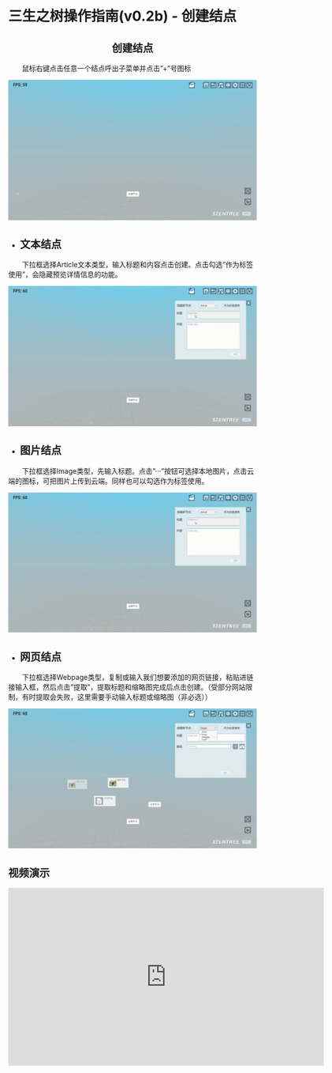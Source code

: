# 三生之树操作指南(v0.2b) - 创建结点

## <div align="center">创建结点</div>

&emsp;&emsp;鼠标右键点击任意一个结点呼出子菜单并点击”+”号图标

![CreatNode](images/CreateNode/CreatNode.gif)

* ## 文本结点
&emsp;&emsp;下拉框选择Article文本类型，输入标题和内容点击创建。点击勾选”作为标签使用”，会隐藏预览详情信息的功能。

![TextNode](images/CreateNode/TextNode.gif)

* ## 图片结点
&emsp;&emsp;下拉框选择Image类型，先输入标题。点击”···”按钮可选择本地图片，点击云端的图标，可把图片上传到云端。同样也可以勾选作为标签使用。

![ImageNode](images/CreateNode/ImageNode.gif)

* ## 网页结点
&emsp;&emsp;下拉框选择Webpage类型，复制或输入我们想要添加的网页链接，粘贴进链接输入框，然后点击”提取”，提取标题和缩略图完成后点击创建。（受部分网站限制，有时提取会失败，这里需要手动输入标题或缩略图（非必选））

![WebNode](images/CreateNode/WebNode.gif)
## 视频演示
<iframe src="https://player.bilibili.com/player.html?aid=657575821&bvid=BV19a4y1w7QE&cid=1171785598&page=1" width="640" height="360" scrolling="no" border="0" frameborder="no" framespacing="0" allowfullscreen="true"> </iframe>
